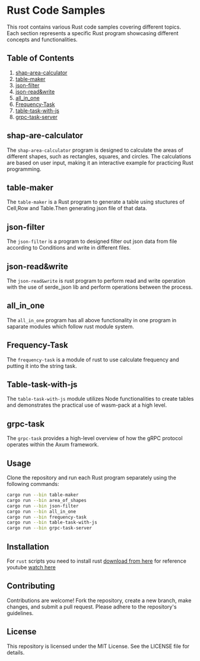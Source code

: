 # Rust Code Samples

This root contains various Rust code samples covering different topics. Each section represents a specific Rust program showcasing different concepts and functionalities.

## Table of Contents

1. [shap-area-calculator](#shap-area-calculator)
2. [table-maker](#table-maker)
3. [json-filter](#json-filter)
4. [json-read&write](#json-read&write)
5. [all_in_one](#all_in_one)
6. [Frequency-Task](#frequency-task)
7. [table-task-with-js](#table-task-with-js)
8. [grpc-task-server](#grpc-task)

## shap-are-calculator

The `shap-area-calculator` program is designed to calculate the areas of different shapes, such as rectangles, squares, and circles. The calculations are based on user input, making it an interactive example for practicing Rust programming.

## table-maker

The `table-maker` is a Rust program to generate a table using stuctures of Cell,Row and Table.Then generating json file of that data.

## json-filter

The `json-filter` is a program to designed filter out json data from file according to Conditions and write in different files.

## json-read&write

The `json-read&write` is rust program to perform read and write operation with the use of serde_json lib and perform operations between the process.

## all_in_one

The `all_in_one` program has all above functionality in one program in saparate modules which follow rust module system.

## Frequency-Task

The `frequency-task` is a module of rust to use calculate frequency and putting it into the string task.

## Table-task-with-js

The `table-task-with-js` module utilizes Node functionalities to create tables and demonstrates the practical use of wasm-pack at a high level.

## grpc-task

The `grpc-task` provides a high-level overview of how the gRPC protocol operates within the Axum framework.

## Usage

Clone the repository and run each Rust program separately using the following commands:

```bash
cargo run --bin table-maker
cargo run --bin area_of_shapes
cargo run --bin json-filter
cargo run --bin all_in_one
cargo run --bin frequency-task
cargo run --bin table-task-with-js
cargo run --bin grpc-task-server
```

## Installation

For `rust` scripts you need to install rust <a href="https://www.rust-lang.org/tools/install">download from here</a>
for reference youtube <a href="https://www.youtube.com/watch?v=-TFH38LYmvo&list=PL6yRaaP0WPkWRsXJgdnw9lj1vchAaKwfS&index=2&pp=iAQB">watch here</a>

## Contributing

Contributions are welcome! Fork the repository, create a new branch, make changes, and submit a pull request. Please adhere to the repository's guidelines.

## License

This repository is licensed under the MIT License. See the LICENSE file for details.
